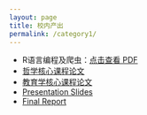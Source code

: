 ```yaml
---
layout: page
title: 校内产出
permalink: /category1/
---
```


- R语言编程及爬虫：[点击查看 PDF](../HW3_Problem-1.pdf)
- [哲学核心课程论文](../pdfs/philosophy_core.pdf)
- [教育学核心课程论文](../pdfs/education_core.pdf)
- [Presentation Slides](../pdfs/cat1_item4.pdf)
- [Final Report](../pdfs/cat1_item5.pdf)

